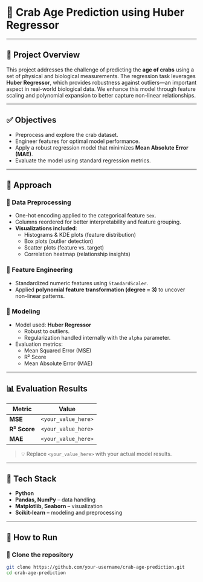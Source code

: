 # 🦀 Crab Age Prediction using Huber Regressor

---

## 📌 Project Overview

This project addresses the challenge of predicting the **age of crabs** using a set of physical and biological measurements. The regression task leverages **Huber Regressor**, which provides robustness against outliers—an important aspect in real-world biological data. We enhance this model through feature scaling and polynomial expansion to better capture non-linear relationships.

---

## ✅ Objectives

- Preprocess and explore the crab dataset.
- Engineer features for optimal model performance.
- Apply a robust regression model that minimizes **Mean Absolute Error (MAE)**.
- Evaluate the model using standard regression metrics.

---

## 🧠 Approach

### 🔹 Data Preprocessing

- One-hot encoding applied to the categorical feature `Sex`.
- Columns reordered for better interpretability and feature grouping.
- **Visualizations included**:
  - Histograms & KDE plots (feature distribution)
  - Box plots (outlier detection)
  - Scatter plots (feature vs. target)
  - Correlation heatmap (relationship insights)

### 🔹 Feature Engineering

- Standardized numeric features using `StandardScaler`.
- Applied **polynomial feature transformation (degree = 3)** to uncover non-linear patterns.

### 🔹 Modeling

- Model used: **Huber Regressor**
  - Robust to outliers.
  - Regularization handled internally with the `alpha` parameter.
- Evaluation metrics:
  - Mean Squared Error (MSE)
  - R² Score
  - Mean Absolute Error (MAE)

---

## 📊 Evaluation Results

| Metric            | Value             |
|-------------------|-------------------|
| **MSE**           | `<your_value_here>` |
| **R² Score**      | `<your_value_here>` |
| **MAE**           | `<your_value_here>` |

> 💡 Replace `<your_value_here>` with your actual model results.

---

## 🔧 Tech Stack

- **Python**
- **Pandas, NumPy** – data handling
- **Matplotlib, Seaborn** – visualization
- **Scikit-learn** – modeling and preprocessing

---

## 🚀 How to Run

### 🔁 Clone the repository

```bash
git clone https://github.com/your-username/crab-age-prediction.git
cd crab-age-prediction
